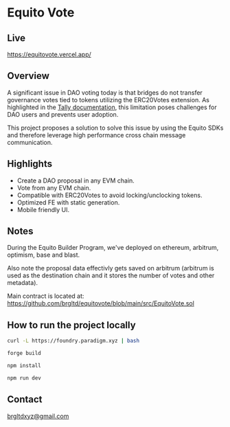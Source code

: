 # Equito Vote

## Live

https://equitovote.vercel.app/

## Overview

A significant issue in DAO voting today is that bridges do not transfer governance votes tied to tokens utilizing the ERC20Votes extension. As highlighted in the [Tally documentation](https://docs.tally.xyz/user-guides/bridge-providers), this limitation poses challenges for DAO users and prevents user adoption.

This project proposes a solution to solve this issue by using the Equito SDKs and therefore leverage high performance cross chain message communication.

## Highlights

- Create a DAO proposal in any EVM chain.
- Vote from any EVM chain.
- Compatible with ERC20Votes to avoid locking/unclocking tokens.
- Optimized FE with static generation.
- Mobile friendly UI.

## Notes

During the Equito Builder Program, we've deployed on ethereum, arbitrum, optimism, base and blast.

Also note the proposal data effectivly gets saved on arbitrum (arbitrum is used as the destination chain and it stores the number of votes and other metadata).

Main contract is located at: https://github.com/brgltd/equitovote/blob/main/src/EquitoVote.sol

## How to run the project locally

```bash
curl -L https://foundry.paradigm.xyz | bash

forge build

npm install

npm run dev
```

## Contact

brgltdxyz@gmail.com
